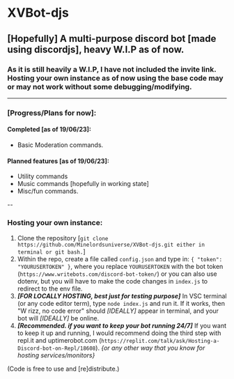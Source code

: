 # XVBot-djs
## [Hopefully] A **multi-purpose discord bot** [made using discordjs], __heavy W.I.P__ as of now.  
### As it is still heavily a W.I.P, I have not included the invite link. Hosting your own instance as of now using the base code may or may not work without some debugging/modifying. 

---  

### [Progress/Plans for now]:
#### Completed [as of 19/06/23]:
- Basic Moderation commands.
#### Planned features [as of 19/06/23]:
- Utility commands
- Music commands [hopefully in working state]
- Misc/fun commands.  

--  

### Hosting your own instance:
1. Clone the repository    [`git clone https://github.com/Minelordsuniverse/XVBot-djs.git either in terminal or git bash.`]
2. Within the repo, create a file called `config.json` and type in: `{
	"token": "YOURUSERTOKEN"
}`, where you replace `YOURUSERTOKEN` with the bot token (`https://www.writebots.com/discord-bot-token/`) or you can also use dotenv, but you will have to make the code changes in `index.js` to redirect to the env file.
3. ***[FOR LOCALLY HOSTING, __best just for testing purpose__]*** In VSC terminal (or any code editor term), type `node index.js` and run it. If it works, then "W rizz, no code error" should *[IDEALLY]* appear in terminal, and your bot will *[IDEALLY]* be online. 
4. ***[Recommended. __if you want to keep your bot running 24/7__]*** If you want to keep it up and running, I would recommend doing the third step with repl.it and uptimerobot.com (`https://replit.com/talk/ask/Hosting-a-Discord-bot-on-Repl/18608`). *{or any other way that you know for hosting services/monitors}*

(Code is free to use and [re]distribute.)
